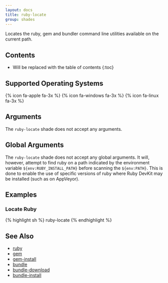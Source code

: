 ```yaml
---
layout: docs
title: ruby-locate
group: shades
---
```


Locates the ruby, gem and bundler command line utilities available on the current path.

## Contents

* Will be replaced with the table of contents
{:toc}

## Supported Operating Systems

{% icon fa-apple fa-3x %} {% icon fa-windows fa-3x %} {% icon fa-linux fa-3x %}

## Arguments

The `ruby-locate` shade does not accept any arguments.

## Global Arguments

The `ruby-locate` shade does not accept any global arguments. It will, however, attempt to find
ruby on a path indicated by the environment variable `${env:RUBY_INSTALL_PATH}` before scanning the
`${env:PATH}`. This is done to enable the use of specific versions of ruby where Ruby DevKit may be
installed (such as on AppVeyor).

## Examples

### Locate Ruby

{% highlight sh %}
ruby-locate
{% endhighlight %}

## See Also

* [ruby]({{site.baseurl}}/shades/ruby)
* [gem]({{site.baseurl}}/shades/gem)
* [gem-install]({{site.baseurl}}/shades/gem-install)
* [bundle]({{site.baseurl}}/shades/bundle)
* [bundle-download]({{site.baseurl}}/shades/bundle-download)
* [bundle-install]({{site.baseurl}}/shades/bundle-install)